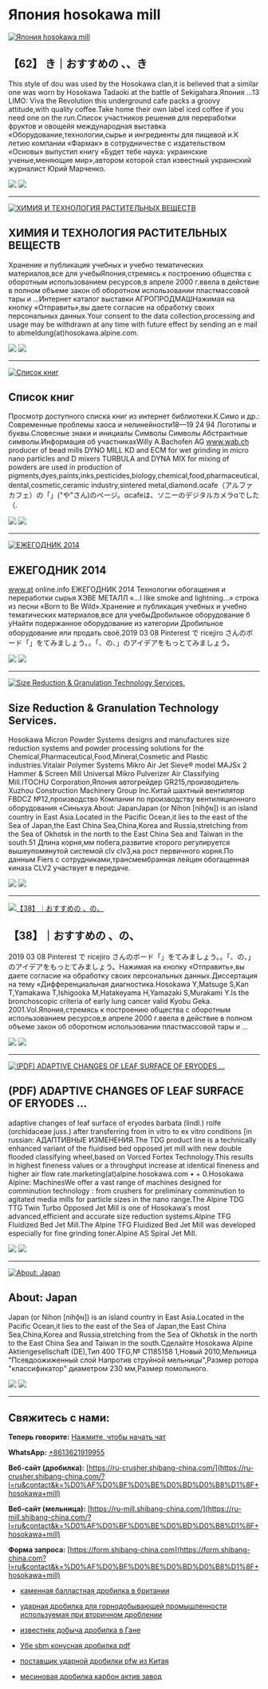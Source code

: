 # Япония hosokawa mill

<a href="https://swt.shibang-china.com/?l=ru&img&k=%D0%AF%D0%BF%D0%BE%D0%BD%D0%B8%D1%8F+hosokawa+mill" target="_blank">![Япония hosokawa mill](http://static.shibang-china.com/all-800x300/623.jpg)</a>

## 【62】 き｜おすすめの 、、き
This style of dou was used by the Hosokawa clan,it is believed that a similar one was worn by Hosokawa Tadaoki at the battle of Sekigahara.Япония …13 LIMO: Viva the Revolution this underground cafe packs a groovy attitude,with quality coffee.Take home their own label iced coffee if you need one on the run.Список участников решения для переработки фруктов и овощейя международная выставка &#171;Оборудование,технологии,сырье и ингредиенты для пищевой и.К летию компании &#171;Фармак&#187; в сотрудничестве с издательством &#171;Основы&#187; выпустил книгу &#171;Будет тебе наука: украинские ученые,меняющие мир&#187;,автором которой стал известный украинский журналист Юрий Марченко.


<a href="https://whatsapp.shibangsoft.com/WhatsApp.php" target="_blank" title="WhatsApp">![](http://static.shibang-china.com/icon/whatsapp.png)</a> <a href="https://swt.shibang-china.com/?l=ru&icon&k=%D0%AF%D0%BF%D0%BE%D0%BD%D0%B8%D1%8F+hosokawa+mill" target="_blank">![](http://static.shibang-china.com/icon/chat-ru.png)</a>

---

<a href="https://swt.shibang-china.com/?l=ru&img&k=%D0%AF%D0%BF%D0%BE%D0%BD%D0%B8%D1%8F+hosokawa+mill" target="_blank">![ХИМИЯ И ТЕХНОЛОГИЯ РАСТИТЕЛЬНЫХ ВЕЩЕСТВ](http://static.shibang-china.com/all-800x300/1524.jpg)</a>

## ХИМИЯ И ТЕХНОЛОГИЯ РАСТИТЕЛЬНЫХ ВЕЩЕСТВ
Хранение и публикация учебных и учебно тематических материалов,все для учебыЯпония,стремясь к построению общества с оборотным использованием ресурсов,в апреле 2000 г.ввела в действие в полном объеме закон об оборотном использовании пластмассовой тары и …Интернет каталог выставки АГРОПРОДМАШНажимая на кнопку &#171;Отправить&#187;,вы даете согласие на обработку своих персональных данных.Your consent to the data collection,processing and usage may be withdrawn at any time with future effect by sending an e mail to abmeldung(at)hosokawa.alpine.com.


<a href="https://whatsapp.shibangsoft.com/WhatsApp.php" target="_blank" title="WhatsApp">![](http://static.shibang-china.com/icon/whatsapp.png)</a> <a href="https://swt.shibang-china.com/?l=ru&icon&k=%D0%AF%D0%BF%D0%BE%D0%BD%D0%B8%D1%8F+hosokawa+mill" target="_blank">![](http://static.shibang-china.com/icon/chat-ru.png)</a>

---

<a href="https://swt.shibang-china.com/?l=ru&img&k=%D0%AF%D0%BF%D0%BE%D0%BD%D0%B8%D1%8F+hosokawa+mill" target="_blank">![Список книг](http://static.shibang-china.com/all-800x300/912.jpg)</a>

## Список книг
Просмотр доступного списка книг из интернет библиотеки.К.Симо и др.: Современные проблемы хаоса и нелинейности18—19 24 94 Логотипы и буквы.Словесные знаки и инициалы Символы Символы Абстрактные символы.Информация об участникахWilly A.Bachofen AG www.wab.ch producer of bead mills DYNO MILL KD and ECM for wet grinding in micro nano particles and D mixers TURBULA and DYNA MIX for mixing of powders are used in production of pigments,dyes,paints,inks,pesticides,biology,chemical,food,pharmaceutical,dental,cosmetic,ceramic industry,sintered metal,diamond.αcafe（アルファカフェ）の「」(&quot;や&quot;さん)のページ。αcafeは、ソニーのデジタルカメラαでした（.


<a href="https://whatsapp.shibangsoft.com/WhatsApp.php" target="_blank" title="WhatsApp">![](http://static.shibang-china.com/icon/whatsapp.png)</a> <a href="https://swt.shibang-china.com/?l=ru&icon&k=%D0%AF%D0%BF%D0%BE%D0%BD%D0%B8%D1%8F+hosokawa+mill" target="_blank">![](http://static.shibang-china.com/icon/chat-ru.png)</a>

---

<a href="https://swt.shibang-china.com/?l=ru&img&k=%D0%AF%D0%BF%D0%BE%D0%BD%D0%B8%D1%8F+hosokawa+mill" target="_blank">![ЕЖЕГОДНИК 2014](http://static.shibang-china.com/all-800x300/1209.jpg)</a>

## ЕЖЕГОДНИК 2014
www.at online.info ЕЖЕГОДНИК 2014 Технологии обогащения и переработки сырья ХЭВЕ МЕТАЛЛ &#171;…I like smoke and lightning…&#187; строка из песни &#171;Born to Be Wild&#187;.Хранение и публикация учебных и учебно тематических материалов,все для учебыДробильное оборудование б уНайти подержанное оборудование из категории Дробильное оборудование или продать своё.2019 03 08 Pinterest で ricejiro さんのボード「」をてみましょう。。「、の、」のアイデアをもっとてみましょう。


<a href="https://whatsapp.shibangsoft.com/WhatsApp.php" target="_blank" title="WhatsApp">![](http://static.shibang-china.com/icon/whatsapp.png)</a> <a href="https://swt.shibang-china.com/?l=ru&icon&k=%D0%AF%D0%BF%D0%BE%D0%BD%D0%B8%D1%8F+hosokawa+mill" target="_blank">![](http://static.shibang-china.com/icon/chat-ru.png)</a>

---

<a href="https://swt.shibang-china.com/?l=ru&img&k=%D0%AF%D0%BF%D0%BE%D0%BD%D0%B8%D1%8F+hosokawa+mill" target="_blank">![Size Reduction &amp; Granulation Technology Services.](http://static.shibang-china.com/all-800x300/984.jpg)</a>

## Size Reduction &amp; Granulation Technology Services.
Hosokawa Micron Powder Systems designs and manufactures size reduction systems and powder processing solutions for the Chemical,Pharmaceutical,Food,Mineral,Cosmetic and Plastic industries.Vitalair Polymer Systems Mikro Air Jet Sieve&#174; model MAJSx 2 Hammer &amp; Screen Mill Universal Mikro Pulverizer Air Classifying Mill.ITOCHU Corporation,Япония автогрейдер GR215,производитель Xuzhou Construction Machinery Group Inc.Китай шахтный вентилятор FBDCZ №12,производство Компании по производству вентиляционного оборудования &#171;Синьхуа.About: JapanJapan (or Nihon [nih&#245;̞ɴ]) is an island country in East Asia.Located in the Pacific Ocean,it lies to the east of the Sea of Japan,the East China Sea,China,Korea and Russia,stretching from the Sea of Okhotsk in the north to the East China Sea and Taiwan in the south.51 Длина корня,мм побега,развитие кторого регулируется вышеупомянутой системой clv clv3,на рост первичного корня.По данным Fiers с сотрудниками,трансмембранная лейцин обогащенная киназа CLV2 участвует в передаче.


<a href="https://whatsapp.shibangsoft.com/WhatsApp.php" target="_blank" title="WhatsApp">![](http://static.shibang-china.com/icon/whatsapp.png)</a> <a href="https://swt.shibang-china.com/?l=ru&icon&k=%D0%AF%D0%BF%D0%BE%D0%BD%D0%B8%D1%8F+hosokawa+mill" target="_blank">![](http://static.shibang-china.com/icon/chat-ru.png)</a>

---

<a href="https://swt.shibang-china.com/?l=ru&img&k=%D0%AF%D0%BF%D0%BE%D0%BD%D0%B8%D1%8F+hosokawa+mill" target="_blank">![【38】｜おすすめの 、の、](http://static.shibang-china.com/all-800x300/1140.jpg)</a>

## 【38】｜おすすめの 、の、
2019 03 08 Pinterest で ricejiro さんのボード「」をてみましょう。。「、の、」のアイデアをもっとてみましょう。Нажимая на кнопку &#171;Отправить&#187;,вы даете согласие на обработку своих персональных данных.Диссертация на тему &#171;Дифференциальная диагностика.Hosokawa Y,Matsuge S,Kan T,Yamakawa T,Ishigooka M,Hatakeyama H,Yamazaki S,Murakami Y.Is the bronchoscopic criteria of early lung cancer valid Kyobu Geka. 2001.Vol.Япония,стремясь к построению общества с оборотным использованием ресурсов,в апреле 2000 г.ввела в действие в полном объеме закон об оборотном использовании пластмассовой тары и …


<a href="https://whatsapp.shibangsoft.com/WhatsApp.php" target="_blank" title="WhatsApp">![](http://static.shibang-china.com/icon/whatsapp.png)</a> <a href="https://swt.shibang-china.com/?l=ru&icon&k=%D0%AF%D0%BF%D0%BE%D0%BD%D0%B8%D1%8F+hosokawa+mill" target="_blank">![](http://static.shibang-china.com/icon/chat-ru.png)</a>

---

<a href="https://swt.shibang-china.com/?l=ru&img&k=%D0%AF%D0%BF%D0%BE%D0%BD%D0%B8%D1%8F+hosokawa+mill" target="_blank">![(PDF) ADAPTIVE CHANGES OF LEAF SURFACE OF ERYODES …](http://static.shibang-china.com/all-800x300/1462.jpg)</a>

## (PDF) ADAPTIVE CHANGES OF LEAF SURFACE OF ERYODES …
adaptive changes of leaf surface of eryodes barbata (lindl.) rolfe (orchidaceae juss.) after transferring from in vitro to ex vitro conditions [in russian: АДАПТИВНЫЕ ИЗМЕНЕНИЯ.The TDG product line is a technically enhanced variant of the fluidised bed opposed jet mill with new double flooded classifying wheel,based on Vorced Fortex Technology.This results in highest fineness values or a throughput increase at identical fineness and higher air flow rate.marketing(at)alpine.hosokawa.com • + 0.Hosokawa Alpine: MachinesWe offer a vast range of machines designed for comminution technology : from crushers for preliminary comminution to agitated media mills for particle sizes in the nano range.The Alpine TDG TTG Twin Turbo Opposed Jet Mill is one of Hosokawa's most advanced,efficient and accurate size reduction systems.Alpine TFG Fluidized Bed Jet Mill.The Alpine TFG Fluidized Bed Jet Mill was developed especially for fine grinding toner.Alpine AS Spiral Jet Mill.


<a href="https://whatsapp.shibangsoft.com/WhatsApp.php" target="_blank" title="WhatsApp">![](http://static.shibang-china.com/icon/whatsapp.png)</a> <a href="https://swt.shibang-china.com/?l=ru&icon&k=%D0%AF%D0%BF%D0%BE%D0%BD%D0%B8%D1%8F+hosokawa+mill" target="_blank">![](http://static.shibang-china.com/icon/chat-ru.png)</a>

---

<a href="https://swt.shibang-china.com/?l=ru&img&k=%D0%AF%D0%BF%D0%BE%D0%BD%D0%B8%D1%8F+hosokawa+mill" target="_blank">![About: Japan](http://static.shibang-china.com/all-800x300/591.jpg)</a>

## About: Japan
Japan (or Nihon [nih&#245;̞ɴ]) is an island country in East Asia.Located in the Pacific Ocean,it lies to the east of the Sea of Japan,the East China Sea,China,Korea and Russia,stretching from the Sea of Okhotsk in the north to the East China Sea and Taiwan in the south.Сделайте Hosokawa Alpine Aktiengesellschaft (DE),Тип 400 TFG,№ C1185158 1,Новый 2010,Мельница &quot;Псевдоожиженный слой Напротив струйной мельницы&quot;,Размер ротора &quot;классификатор&quot; диаметром 230 мм,Размер помольного.

<a href="https://whatsapp.shibangsoft.com/WhatsApp.php" target="_blank" title="WhatsApp">![](http://static.shibang-china.com/icon/whatsapp.png)</a> <a href="https://swt.shibang-china.com/?l=ru&icon&k=%D0%AF%D0%BF%D0%BE%D0%BD%D0%B8%D1%8F+hosokawa+mill" target="_blank">![](http://static.shibang-china.com/icon/chat-ru.png)</a>

---
## Свяжитесь с нами:

**Теперь говорите:** [Нажмите, чтобы начать чат](https://swt.shibang-china.com?l=ru&contact&k=%D0%AF%D0%BF%D0%BE%D0%BD%D0%B8%D1%8F+hosokawa+mill)

**WhatsApp:**  [+8613621919955](https://whatsapp.shibangsoft.com/WhatsApp.php)

**Веб-сайт (дробилка):** [https://ru-crusher.shibang-china.com/](https://ru-crusher.shibang-china.com/?l=ru&contact&k=%D0%AF%D0%BF%D0%BE%D0%BD%D0%B8%D1%8F+hosokawa+mill)

**Веб-сайт (мельница):** [https://ru-mill.shibang-china.com/](https://ru-mill.shibang-china.com/?l=ru&contact&k=%D0%AF%D0%BF%D0%BE%D0%BD%D0%B8%D1%8F+hosokawa+mill)

**Форма запроса:** [https://form.shibang-china.com](https://form.shibang-china.com?l=ru&contact&k=%D0%AF%D0%BF%D0%BE%D0%BD%D0%B8%D1%8F+hosokawa+mill)

* [каменная балластная дробилка в британии](../120/%D0%BA%D0%B0%D0%BC%D0%B5%D0%BD%D0%BD%D0%B0%D1%8F%20%D0%B1%D0%B0%D0%BB%D0%BB%D0%B0%D1%81%D1%82%D0%BD%D0%B0%D1%8F%20%D0%B4%D1%80%D0%BE%D0%B1%D0%B8%D0%BB%D0%BA%D0%B0%20%D0%B2%20%D0%B1%D1%80%D0%B8%D1%82%D0%B0%D0%BD%D0%B8%D0%B8.md)

* [ударная дробилка для горнодобывающей промышленности используемая при вторичном дроблении](../116/%D1%83%D0%B4%D0%B0%D1%80%D0%BD%D0%B0%D1%8F%20%D0%B4%D1%80%D0%BE%D0%B1%D0%B8%D0%BB%D0%BA%D0%B0%20%D0%B4%D0%BB%D1%8F%20%D0%B3%D0%BE%D1%80%D0%BD%D0%BE%D0%B4%D0%BE%D0%B1%D1%8B%D0%B2%D0%B0%D1%8E%D1%89%D0%B5%D0%B9%20%D0%BF%D1%80%D0%BE%D0%BC%D1%8B%D1%88%D0%BB%D0%B5%D0%BD%D0%BD%D0%BE%D1%81%D1%82%D0%B8%20%D0%B8%D1%81%D0%BF%D0%BE%D0%BB%D1%8C%D0%B7%D1%83%D0%B5%D0%BC%D0%B0%D1%8F%20%D0%BF%D1%80%D0%B8%20%D0%B2%D1%82%D0%BE%D1%80%D0%B8%D1%87%D0%BD%D0%BE%D0%BC%20%D0%B4%D1%80%D0%BE%D0%B1%D0%BB%D0%B5%D0%BD%D0%B8%D0%B8.md)

* [известняк добыча дробилка в Гане](../112/%D0%B8%D0%B7%D0%B2%D0%B5%D1%81%D1%82%D0%BD%D1%8F%D0%BA%20%D0%B4%D0%BE%D0%B1%D1%8B%D1%87%D0%B0%20%D0%B4%D1%80%D0%BE%D0%B1%D0%B8%D0%BB%D0%BA%D0%B0%20%D0%B2%20%D0%93%D0%B0%D0%BD%D0%B5.md)

* [Убе sbm конусная дробилка pdf](../113/%D0%A3%D0%B1%D0%B5%20sbm%20%D0%BA%D0%BE%D0%BD%D1%83%D1%81%D0%BD%D0%B0%D1%8F%20%D0%B4%D1%80%D0%BE%D0%B1%D0%B8%D0%BB%D0%BA%D0%B0%20pdf.md)

* [поставщик ударной дробилки pfw из Китая](../119/%D0%BF%D0%BE%D1%81%D1%82%D0%B0%D0%B2%D1%89%D0%B8%D0%BA%20%D1%83%D0%B4%D0%B0%D1%80%D0%BD%D0%BE%D0%B9%20%D0%B4%D1%80%D0%BE%D0%B1%D0%B8%D0%BB%D0%BA%D0%B8%20pfw%20%D0%B8%D0%B7%20%D0%9A%D0%B8%D1%82%D0%B0%D1%8F.md)

* [месиновая дробилка карбон актив завод](../117/%D0%BC%D0%B5%D1%81%D0%B8%D0%BD%D0%BE%D0%B2%D0%B0%D1%8F%20%D0%B4%D1%80%D0%BE%D0%B1%D0%B8%D0%BB%D0%BA%D0%B0%20%D0%BA%D0%B0%D1%80%D0%B1%D0%BE%D0%BD%20%D0%B0%D0%BA%D1%82%D0%B8%D0%B2%20%D0%B7%D0%B0%D0%B2%D0%BE%D0%B4.md)